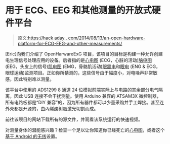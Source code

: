 # 用于 ECG、EEG 和其他测量的开放式硬件平台

> 原文:[https://hack aday . com/2014/08/13/an-open-hardware-platform-for-ECG-EEG-and-other-measurements/](https://hackaday.com/2014/08/13/an-open-hardware-platform-for-ecg-eeg-and-other-measurements/)

[Eric]向我们介绍了 OpenHarwareExG 项目，该项目的目标是构建一种允许创建电生理信号处理应用的设备。后者指的是[心电图](http://en.wikipedia.org/wiki/Electrocardiography) (ECG，心脏的活动)[脑电图](http://en.wikipedia.org/wiki/Electroencephalography) (EEG，头皮上的信号)[肌电图](http://en.wikipedia.org/wiki/Electromyography) (EMG，骨骼肌活动)[眼震电](http://en.wikipedia.org/wiki/Electronystagmography)和[眼电](http://en.wikipedia.org/wiki/Electrooculography) (ENG & EOG，眼球运动)监测项目。正如你所猜测的，这些信号由于幅度小，对电噪声非常敏感，因此特别难以测量。

该平台中使用的 ADS1299 8 通道 24 位模拟前端实际上与电路的其余部分电气隔离，因此 USB 连接不会干扰测量。使用 Arduino 兼容的 ATSAM3X 微控制器，所有电路板都是“DIY 兼容”的，因为所有器件都可以少量采购并手工焊接。甚至连外壳都是开源的，由丙烯酸树脂激光切割而成。

前往该项目的网站下载所有的源文件，并观看该系统运行的快速视频。

对测量身体的潜能感兴趣？检查一个足以让你知道你已经死亡的[心电图](http://hackaday.com/2014/02/13/arduino-powered-ecg-informs-users-of-their-death/)，或者这个[基于 Android 的无线](http://hackaday.com/2014/06/05/android-based-wireless-ecg/)设置。